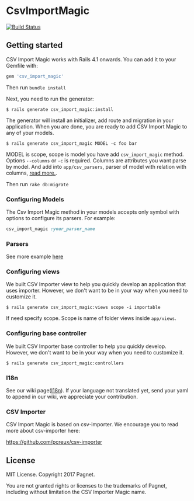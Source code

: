 # CsvImportMagic

[![Build Status](https://travis-ci.org/Pagnet/csv_import_magic.svg?branch=master)](https://travis-ci.org/Pagnet/csv_import_magic)

## Getting started

CSV Import Magic works with Rails 4.1 onwards. You can add it to your Gemfile with:

```ruby
gem 'csv_import_magic'
```

Then run `bundle install`

Next, you need to run the generator:

```console
$ rails generate csv_import_magic:install
```

The generator will install an initializer, add route and migration in your application. When you are done, you are ready to add CSV Import Magic to any of your models.

```console
$ rails generate csv_import_magic MODEL -c foo bar
```

MODEL is scope, scope is model you have add `csv_import_magic` method.
Options `--columns` or `-c` is required.
Columns are attributes you want parse by model.
And add into `app/csv_parsers`, parser of model with relation with columns, [read more.](#configuring-models).

Then run `rake db:migrate`

### Configuring Models

The Csv Import Magic method in your models accepts only symbol with options to configure its parsers. For example:

```ruby
csv_import_magic :your_parser_name
```

### Parsers

See more example [here](https://github.com/pcreux/csv-importer#usage-tldr)

### Configuring views

We built CSV Importer view to help you quickly develop an application that uses importer.
However, we don't want to be in your way when you need to customize it.

```console
$ rails generate csv_import_magic:views scope -i importable
```

If need specify scope.
Scope is name of folder views inside `app/views`.

### Configuring base controller

We built CSV Importer base controller to help you quickly develop.
However, we don't want to be in your way when you need to customize it.

```console
$ rails generate csv_import_magic:controllers
```

### I18n

See our wiki page([I18n](https://github.com/Pagnet/csv_import_magic/wiki/I18n)).
If your language not translated yet, send your yaml to append in our wiki, we appreciate your contribution.

### CSV Importer

CSV Import Magic is based on csv-importer. We encourage you to read more about csv-importer here:

https://github.com/pcreux/csv-importer

## License

MIT License. Copyright 2017 Pagnet.

You are not granted rights or licenses to the trademarks of Pagnet, including without limitation the CSV Importer Magic name.
